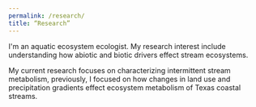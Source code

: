 ```yaml
---
permalink: /research/
title: “Research”
---
```

I'm an aquatic ecosystem ecologist. My research interest include understanding how abiotic and biotic drivers effect stream ecosystems.

My current research focuses on characterizing intermittent stream metabolism, previously, I focused on how changes in land use and precipitation gradients effect ecosystem metabolism of Texas coastal streams.